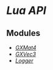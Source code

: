 # _Lua API_

## Modules

- [_GXMat4_](./gx-mat4.md)
- [_GXVec3_](./gx-vec3.md)
- [_Logger_](./av-logger.md)
